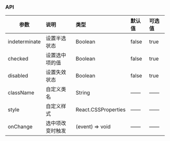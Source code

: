 ### API

| 参数         |说明        |类型 |默认值 |可选值 |
| ------------ | :----------------|:------- | :----- | :----- |
| indeterminate |设置半选状态 |Boolean |false |true |
| checked      |设置选中项的值  |Boolean |false |true |
| disabled      |设置失效状态  |Boolean |false |true |
| className      |自定义类名  |String |—— |—— |
| style      |自定义样式  |React.CSSProperties |—— |—— |
| onChange    | 选中项改变时触发 |       (event) => void |—— |—— |

